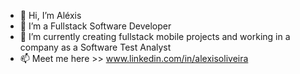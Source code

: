 - 👋 Hi, I’m Aléxis
- 👀 I’m a Fullstack Software Developer
- 🌱 I’m currently creating fullstack mobile projects and working in a company as a Software Test Analyst
- 📫 Meet me here >> www.linkedin.com/in/alexisoliveira

<!---
oliveiraalexis/oliveiraalexis is a ✨ special ✨ repository because its `README.md` (this file) appears on your GitHub profile.
You can click the Preview link to take a look at your changes.
--->
